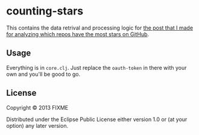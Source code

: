# counting-stars

This contains the data retrival and processing logic for [the post that I made for analyzing which repos have the most stars on GitHub](http://adereth.github.io/blog/2013/12/23/counting-stars-on-github/).

## Usage

Everything is in `core.clj`.  Just replace the `oauth-token` in there with your own and you'll be good to go.

## License

Copyright © 2013 FIXME

Distributed under the Eclipse Public License either version 1.0 or (at
your option) any later version.
